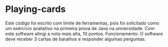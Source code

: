 # Playing-cards

Este código foi escrito com limite de ferramentas, pois foi solicitado como um exércicio avaliativo na primeira prova de Java na universidade. 
Com este software atingi a nota mais alta, 10 pontos. 
Funcionamento: O software deve receber 3 cartas de baralhos e responder algumas perguntas. 
